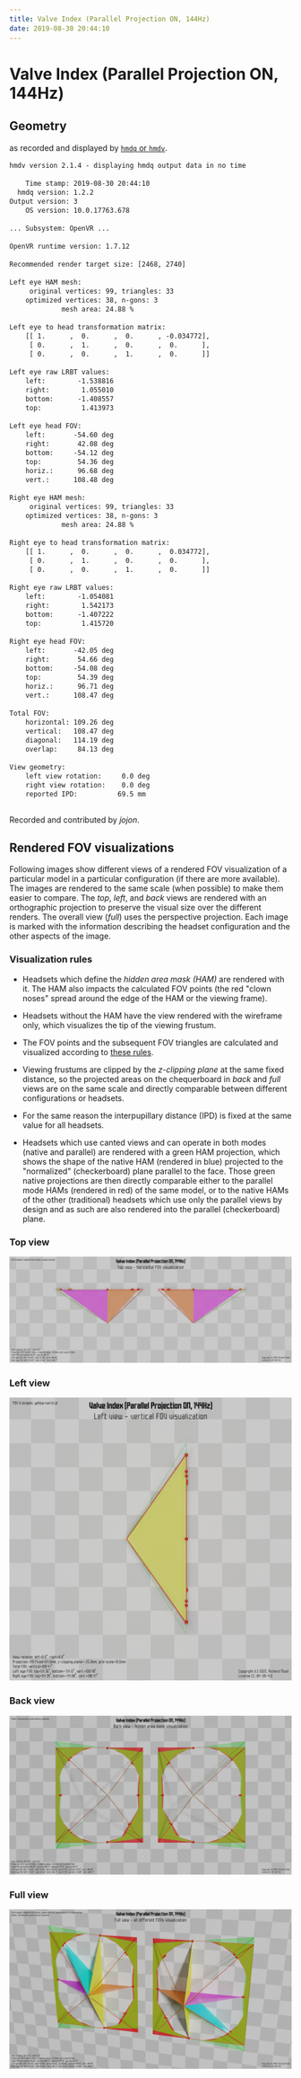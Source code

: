 ```yaml
---
title: Valve Index (Parallel Projection ON, 144Hz)
date: 2019-08-30 20:44:10
---
```

# Valve Index (Parallel Projection ON, 144Hz)

## Geometry

as recorded and displayed by [`hmdq` or `hmdv`](https://github.com/risa2000/hmdq).
```
hmdv version 2.1.4 - displaying hmdq output data in no time

    Time stamp: 2019-08-30 20:44:10
  hmdq version: 1.2.2
Output version: 3
    OS version: 10.0.17763.678

... Subsystem: OpenVR ...

OpenVR runtime version: 1.7.12

Recommended render target size: [2468, 2740]

Left eye HAM mesh:
     original vertices: 99, triangles: 33
    optimized vertices: 38, n-gons: 3
             mesh area: 24.88 %

Left eye to head transformation matrix:
    [[ 1.      ,  0.      ,  0.      , -0.034772],
     [ 0.      ,  1.      ,  0.      ,  0.      ],
     [ 0.      ,  0.      ,  1.      ,  0.      ]]

Left eye raw LRBT values:
    left:        -1.538816
    right:        1.055010
    bottom:      -1.408557
    top:          1.413973

Left eye head FOV:
    left:       -54.60 deg
    right:       42.08 deg
    bottom:     -54.12 deg
    top:         54.36 deg
    horiz.:      96.68 deg
    vert.:      108.48 deg

Right eye HAM mesh:
     original vertices: 99, triangles: 33
    optimized vertices: 38, n-gons: 3
             mesh area: 24.88 %

Right eye to head transformation matrix:
    [[ 1.      ,  0.      ,  0.      ,  0.034772],
     [ 0.      ,  1.      ,  0.      ,  0.      ],
     [ 0.      ,  0.      ,  1.      ,  0.      ]]

Right eye raw LRBT values:
    left:        -1.054081
    right:        1.542173
    bottom:      -1.407222
    top:          1.415720

Right eye head FOV:
    left:       -42.05 deg
    right:       54.66 deg
    bottom:     -54.08 deg
    top:         54.39 deg
    horiz.:      96.71 deg
    vert.:      108.47 deg

Total FOV:
    horizontal: 109.26 deg
    vertical:   108.47 deg
    diagonal:   114.19 deg
    overlap:     84.13 deg

View geometry:
    left view rotation:     0.0 deg
    right view rotation:    0.0 deg
    reported IPD:          69.5 mm


```
Recorded and contributed by _jojon_.

## Rendered FOV visualizations

Following images show different views of a rendered FOV visualization of a
particular model in a particular configuration (if there are more available).
The images are rendered to the same scale (when possible) to make them easier
to compare. The _top_, _left_, and _back_ views are rendered with an
orthographic projection to preserve the visual size over the different renders.
The overall view (_full_) uses the perspective projection. Each image is marked
with the information describing the headset configuration and the other aspects
of the image.

### Visualization rules

* Headsets which define the _hidden area mask (HAM)_ are rendered with it. The
  HAM also impacts the calculated FOV points (the red "clown noses" spread
  around the edge of the HAM or the viewing frame).

* Headsets without the HAM have the view rendered with the wireframe only, which
  visualizes the tip of the viewing frustum.

* The FOV points and the subsequent FOV triangles are calculated and visualized
  according to [these
  rules](https://risa2000.github.io/vrdocs/docs/hmd_fov_calculation).

* Viewing frustums are clipped by the _z-clipping plane_ at the same fixed
  distance, so the projected areas on the chequerboard in _back_ and _full_
  views are on the same scale and directly comparable between different
  configurations or headsets.

* For the same reason the interpupillary distance (IPD) is fixed at the same
  value for all headsets.

* Headsets which use canted views and can operate in both modes (native and
  parallel) are rendered with a green HAM projection, which shows the shape of
  the native HAM (rendered in blue) projected to the "normalized"
  (checkerboard) plane parallel to the face. Those green native projections are
  then directly comparable either to the parallel mode HAMs (rendered in red)
  of the same model, or to the native HAMs of the other (traditional) headsets
  which use only the parallel views by design and as such are also rendered
  into the parallel (checkerboard) plane.

### Top view
[![Valve Index (Parallel Projection ON, 144Hz) - top view](../images/Index_PP_R144_top.dmx.png)](../images/Index_PP_R144_top.dmx.png)

### Left view
[![Valve Index (Parallel Projection ON, 144Hz) - left view](../images/Index_PP_R144_left.dmx.png)](../images/Index_PP_R144_left.dmx.png)

### Back view
[![Valve Index (Parallel Projection ON, 144Hz) - back view](../images/Index_PP_R144_back.dmx.png)](../images/Index_PP_R144_back.dmx.png)

### Full view
[![Valve Index (Parallel Projection ON, 144Hz) - full view](../images/Index_PP_R144_over.dmx.png)](../images/Index_PP_R144_over.dmx.png)

